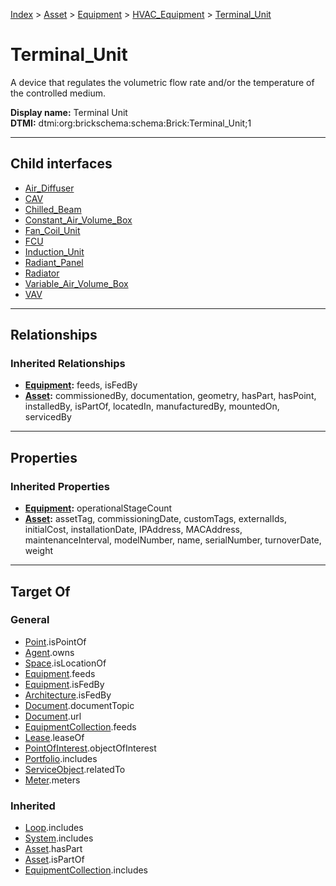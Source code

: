 [Index](../../../../index.md) > [Asset](../../../Asset.md) > [Equipment](../../Equipment.md) > [HVAC_Equipment](../HVAC_Equipment.md) > [Terminal_Unit](#)
# Terminal_Unit

A device that regulates the volumetric flow rate and/or the temperature of the controlled medium.


**Display name:** Terminal Unit<br />
**DTMI:** dtmi:org:brickschema:schema:Brick:Terminal_Unit;1

---

## Child interfaces
* [Air_Diffuser](Air_Diffuser/Air_Diffuser.md)
* [CAV](CAV.md)
* [Chilled_Beam](Chilled_Beam/Chilled_Beam.md)
* [Constant_Air_Volume_Box](Constant_Air_Volume_Box.md)
* [Fan_Coil_Unit](Fan_Coil_Unit.md)
* [FCU](FCU.md)
* [Induction_Unit](Induction_Unit.md)
* [Radiant_Panel](Radiant_Panel/Radiant_Panel.md)
* [Radiator](Radiator/Radiator.md)
* [Variable_Air_Volume_Box](Variable_Air_Volume_Box/Variable_Air_Volume_Box.md)
* [VAV](VAV.md)

---

## Relationships

### Inherited Relationships
* **[Equipment](../../Equipment.md):** feeds, isFedBy
* **[Asset](../../../Asset.md):** commissionedBy, documentation, geometry, hasPart, hasPoint, installedBy, isPartOf, locatedIn, manufacturedBy, mountedOn, servicedBy

---

## Properties

### Inherited Properties
* **[Equipment](../../Equipment.md):** operationalStageCount
* **[Asset](../../../Asset.md):** assetTag, commissioningDate, customTags, externalIds, initialCost, installationDate, IPAddress, MACAddress, maintenanceInterval, modelNumber, name, serialNumber, turnoverDate, weight

---

## Target Of
### General
* [Point](../../../../Point/Point.md).isPointOf
* [Agent](../../../../Agent/Agent.md).owns
* [Space](../../../../Space/Space.md).isLocationOf
* [Equipment](../../Equipment.md).feeds
* [Equipment](../../Equipment.md).isFedBy
* [Architecture](../../../../Space/Architecture/Architecture.md).isFedBy
* [Document](../../../../Information/Document/Document.md).documentTopic
* [Document](../../../../Information/Document/Document.md).url
* [EquipmentCollection](../../../../Collection/Equipment-.md).feeds
* [Lease](../../../../Event/Lease.md).leaseOf
* [PointOfInterest](../../../../Information/PointOfInterest.md).objectOfInterest
* [Portfolio](../../../../Collection/Portfolio.md).includes
* [ServiceObject](../../../../Information/ServiceObject/ServiceObject.md).relatedTo
* [Meter](../../Meter/Meter.md).meters
### Inherited
* [Loop](../../../../Collection/Loop/Loop.md).includes
* [System](../../../../Collection/System/System.md).includes
* [Asset](../../../Asset.md).hasPart
* [Asset](../../../Asset.md).isPartOf
* [EquipmentCollection](../../../../Collection/Equipment-.md).includes
